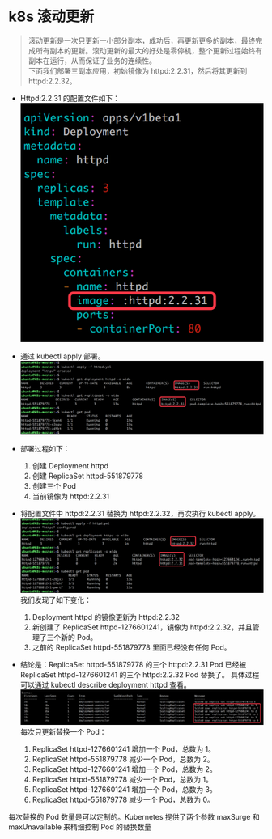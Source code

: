 # k8s 滚动更新
> 滚动更新是一次只更新一小部分副本，成功后，再更新更多的副本，最终完成所有副本的更新。滚动更新的最大的好处是零停机，整个更新过程始终有副本在运行，从而保证了业务的连续性。  
下面我们部署三副本应用，初始镜像为 httpd:2.2.31，然后将其更新到 httpd:2.2.32。
- Httpd:2.2.31 的配置文件如下：
![](k8s%E6%BB%9A%E5%8A%A8%E6%9B%B4%E6%96%B0/775365-20180311063542455-145915125.png)
- 通过 kubectl apply 部署。
![](k8s%E6%BB%9A%E5%8A%A8%E6%9B%B4%E6%96%B0/775365-20180311063557557-887173559.png)
- 部署过程如下：
	1. 创建 Deployment httpd
	2. 创建 ReplicaSet httpd-551879778
	3. 创建三个 Pod
	4. 当前镜像为 httpd:2.2.31
- 将配置文件中 httpd:2.2.31 替换为 httpd:2.2.32，再次执行 kubectl apply。
![](k8s%E6%BB%9A%E5%8A%A8%E6%9B%B4%E6%96%B0/775365-20180311063613409-1357523286.png)
我们发现了如下变化：
	1. Deployment httpd 的镜像更新为 httpd:2.2.32
	2. 新创建了 ReplicaSet httpd-1276601241，镜像为 httpd:2.2.32，并且管理了三个新的 Pod。
	3. 之前的 ReplicaSet httpd-551879778 里面已经没有任何 Pod。

- 结论是：ReplicaSet httpd-551879778 的三个 httpd:2.2.31 Pod 已经被 ReplicaSet httpd-1276601241 的三个 httpd:2.2.32 Pod 替换了。
具体过程可以通过 kubectl describe deployment httpd 查看。
![](k8s%E6%BB%9A%E5%8A%A8%E6%9B%B4%E6%96%B0/775365-20180311063631945-183144683.png)
每次只更新替换一个 Pod：
	1. ReplicaSet httpd-1276601241 增加一个 Pod，总数为 1。
	2. ReplicaSet httpd-551879778 减少一个 Pod，总数为 2。
	3. ReplicaSet httpd-1276601241 增加一个 Pod，总数为 2。
	4. ReplicaSet httpd-551879778 减少一个 Pod，总数为 1。
	5. ReplicaSet httpd-1276601241 增加一个 Pod，总数为 3。
	6. ReplicaSet httpd-551879778 减少一个 Pod，总数为 0。

每次替换的 Pod 数量是可以定制的。Kubernetes 提供了两个参数 maxSurge 和 maxUnavailable 来精细控制 Pod 的替换数量
